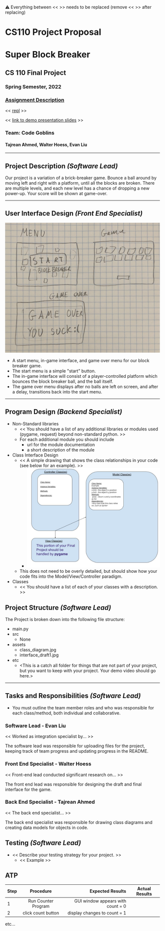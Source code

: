 :warning: Everything between << >> needs to be replaced (remove << >> after replacing)
# CS110 Project Proposal
# Super Block Breaker
## CS 110 Final Project
### Spring Semester, 2022
### [Assignment Description](https://docs.google.com/document/d/1H4R6yLL7som1lglyXWZ04RvTp_RvRFCCBn6sqv-82ps/edit#)

<< [repl](https://replit.com/join/oyhjmlfacb-walterhoess) >>

<< [link to demo presentation slides](#) >>

### Team: Code Goblins
#### Tajrean Ahmed, Walter Hoess, Evan Liu
***

## Project Description *(Software Lead)*

Our project is a variation of a brick-breaker game. Bounce a ball around by moving left and right with a platform, until all the blocks are broken. There are multiple levels, and each new level has a chance of dropping a new power-up. Your score will be shown at game-over.

***    

## User Interface Design *(Front End Specialist)*

![User Interface Design](assets/interface_draft1.jpg)
* A start menu, in-game interface, and game over menu for our block breaker game.
* The start menu is a simple "start" button.
* The in-game interface will consist of a player-controlled platform which bounces the block breaker ball, and the ball itself.
* The game over menu displays after no balls are left on screen, and after a delay, transitions back into the start menu.

***        

## Program Design *(Backend Specialist)*

* Non-Standard libraries
    * << You should have a list of any additional libraries or modules used (pygame, request) beyond non-standard python. >>
    * For each additional module you should include
        * url for the module documentation
        * a short description of the module
* Class Interface Design
    * << A simple drawing that shows the class relationships in your code (see below for an example). >>
        * ![class diagram](assets/class_diagram.jpg)
    * This does not need to be overly detailed, but should show how your code fits into the Model/View/Controller paradigm.
* Classes
    * << You should have a list of each of your classes with a description. >>

## Project Structure *(Software Lead)*

The Project is broken down into the following file structure:

* main.py
* src
    * None
* assets
    * class_diagram.jpg
    * interface_draft1.jpg
* etc
    * <This is a catch all folder for things that are not part of your project, but you want to keep with your project. Your demo video should go here.>

***

## Tasks and Responsibilities *(Software Lead)*

   * You must outline the team member roles and who was responsible for each class/method, both individual and collaborative.

### Software Lead - Evan Liu

<< Worked as integration specialist by... >>

The software lead was responsible for uploading files for the project, keeping track of team progress and updating progress in the README.

### Front End Specialist - Walter Hoess

<< Front-end lead conducted significant research on... >>

The front end lead was responsible for designing the draft and final interface for the game. 

### Back End Specialist - Tajrean Ahmed

<< The back end specialist... >>

The back end specialist was responsible for drawing class diagrams and creating data models for objects in code. 

## Testing *(Software Lead)*

* << Describe your testing strategy for your project. >>
    * << Example >>

## ATP

| Step                  | Procedure     | Expected Results  | Actual Results |
| ----------------------|:-------------:| -----------------:| -------------- |
|  1  | Run Counter Program  | GUI window appears with count = 0  |          |
|  2  | click count button  | display changes to count = 1 |                 |
etc...
